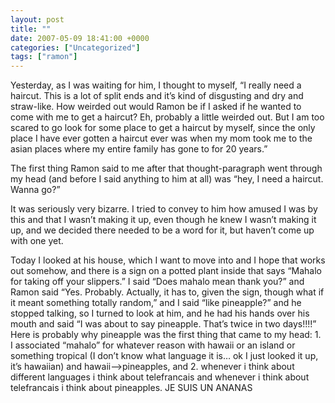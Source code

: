 ```yaml
---
layout: post
title: ""
date: 2007-05-09 18:41:00 +0000
categories: ["Uncategorized"]
tags: ["ramon"]
---
```


Yesterday, as I was waiting for him, I thought to myself, “I really need a haircut. This is a lot of split ends and it’s kind of disgusting and dry and straw-like. How weirded out would Ramon be if I asked if he wanted to come with me to get a haircut? Eh, probably a little weirded out. But I am too scared to go look for some place to get a haircut by myself, since the only place I have ever gotten a haircut ever was when my mom took me to the asian places where my entire family has gone to for 20 years.”

The first thing Ramon said to me after that thought-paragraph went through my head (and before I said anything to him at all) was “hey, I need a haircut. Wanna go?”

It was seriously very bizarre. I tried to convey to him how amused I was by this and that I wasn’t making it up, even though he knew I wasn’t making it up, and we decided there needed to be a word for it, but haven’t come up with one yet.

Today I looked at his house, which I want to move into and I hope that works out somehow, and there is a sign on a potted plant inside that says “Mahalo for taking off your slippers.” I said “Does mahalo mean thank you?” and Ramon said “Yes. Probably. Actually, it has to, given the sign, though what if it meant something totally random,” and I said “like pineapple?” and he stopped talking, so I turned to look at him, and he had his hands over his mouth and said “I was about to say pineapple. That’s twice in two days!!!!” Here is probably why pineapple was the first thing that came to my head: 1. I associated “mahalo” for whatever reason with hawaii or an island or something tropical (I don’t know what language it is… ok I just looked it up, it’s hawaiian) and hawaii–>pineapples, and 2. whenever i think about different languages i think about telefrancais and whenever i think about telefrancais i think about pineapples. JE SUIS UN ANANAS